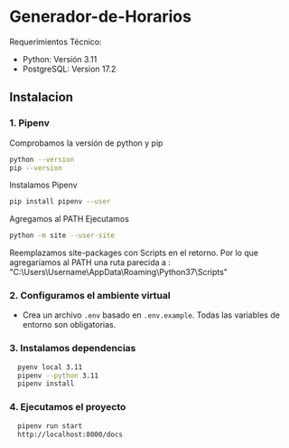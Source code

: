 # Generador-de-Horarios

Requerimientos Técnico:
* Python: Versión 3.11
* PostgreSQL: Version 17.2

## Instalacion

### 1. Pipenv
Comprobamos la versión de python y pip
```bash
python --version
pip --version
```
Instalamos Pipenv
```bash
pip install pipenv --user
```
Agregamos al PATH
Ejecutamos
```bash
python -m site --user-site
```
Reemplazamos site-packages con Scripts en el retorno. Por lo que agregaríamos al PATH una ruta parecida a : "C:\Users\Username\AppData\Roaming\Python37\Scripts"

### 2. Configuramos el ambiente virtual
- Crea un archivo `.env` basado en `.env.example`. Todas las variables de entorno son obligatorias.

### 3. Instalamos dependencias
```bash
  pyenv local 3.11
  pipenv --python 3.11
  pipenv install
```
### 4. Ejecutamos el proyecto
```bash
  pipenv run start 
  http://localhost:8000/docs
```
